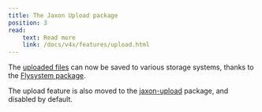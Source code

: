 ```yaml
---
title: The Jaxon Upload package
position: 3
read:
    text: Read more
    link: /docs/v4x/features/upload.html
---
```


The [uploaded files](../../../../03.docs/03.v4x/05.features/06.upload/) can now be saved to various storage systems, thanks to the [Flysystem package](https://flysystem.thephpleague.com).

The upload feature is also moved to the [jaxon-upload](https://github.com/jaxon-php/jaxon-upload) package, and disabled by default.
